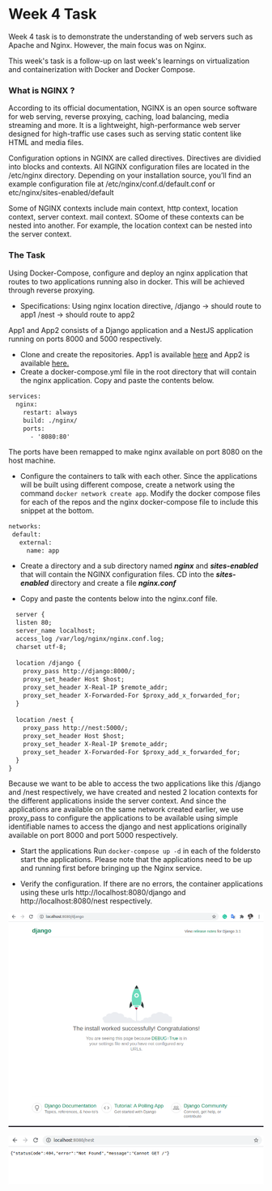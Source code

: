 # Week 4 Task

Week 4 task is to demonstrate the understanding of web servers such as Apache and Nginx. However, the main focus was on Nginx.

This week's task is a follow-up on last week's learnings on virtualization and containerization with Docker and Docker Compose. 

### What is NGINX ?
According to its official documentation, NGINX is an open source software for web serving, reverse proxying, caching, load balancing, media streaming and more. It is a lightweight, high-performance web server designed for high-traffic use cases such as serving static content like HTML and media files.

Configuration options in NGINX  are called directives. Directives are dividied into blocks and contexts. All NGINX configuration files are located in the /etc/nginx directory. 
Depending on your installation source, you’ll find an example configuration file at /etc/nginx/conf.d/default.conf or etc/nginx/sites-enabled/default

Some of NGINX contexts include main context, http context, location context, server context. mail context. SOome of these contexts can be nested into another. For example, the location context can be nested into the server context.

### The Task
Using Docker-Compose, configure and deploy an nginx application that routes to two applications running also in docker. This will be achieved through reverse proxying.
* Specifications: Using nginx location directive,
/django -> should route to  app1 
/nest -> should route to app2

App1 and App2 consists of a Django application and a NestJS application running on ports 8000 and 5000 respectively.

* Clone and create the repositories.
App1 is available [here](https://github.com/raccoonyy/django-sample-for-docker-compose.git) and App2 is available [here.](https://github.com/kyhsa93/nestjs-rest-example.git)
* Create a docker-compose.yml file in the root directory that will contain the nginx application. Copy and paste the contents below.
``` version: '3'
services:
  nginx:
    restart: always
    build: ./nginx/
    ports:
      - '8080:80'
```
The ports have been remapped to make nginx available on port 8080 on the host machine.
* Configure the containers to talk with each other. Since the applications will be built using different compose, create a network using the command ```docker network create app```. 
Modify the docker compose files for each of the repos and the nginx docker-compose file to include this snippet at the bottom.
```
networks:
 default:
   external:
     name: app
```
* Create a directory and a sub directory named ***nginx*** and ***sites-enabled*** that will contain the NGINX configuration files. CD into the ***sites-enabled*** directory and create a file ***nginx.conf***

* Copy and paste the contents below into the nginx.conf file.
```
  server {
  listen 80;
  server_name localhost;
  access_log /var/log/nginx/nginx.conf.log;
  charset utf-8;

  location /django {
    proxy_pass http://django:8000/;
    proxy_set_header Host $host;
    proxy_set_header X-Real-IP $remote_addr;
    proxy_set_header X-Forwarded-For $proxy_add_x_forwarded_for;
  }

  location /nest {
    proxy_pass http://nest:5000/;
    proxy_set_header Host $host;
    proxy_set_header X-Real-IP $remote_addr;
    proxy_set_header X-Forwarded-For $proxy_add_x_forwarded_for;
  }
}
```
Because we want to be able to access the two applications like this /django and /nest respectively, we have  created and nested 2 location contexts for the different applications inside the server context. And since the applications are available on the same network created earlier, we use proxy_pass to configure the applications to be available using simple identifiable names to access the django  and nest applications originally available on port 8000 and port 5000 respectively.

* Start the applications
Run ```docker-compose up -d``` in each of the foldersto start the applications. 
Please note that the applications need to be up and running first before bringing up the Nginx service.

* Verify the configuration.
If there are no errors, the container applications using these urls http://localhost:8080/django and http://localhost:8080/nest respectively.

![http://localhost:8080/django](/week4/images/django.png)

![http://localhost:8080/nest](/week4/images/nest.png)